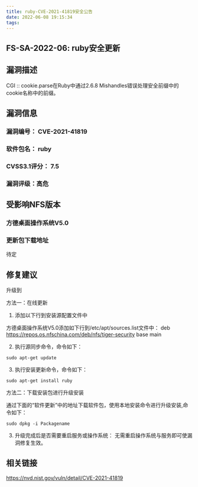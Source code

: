 ```yaml
---
title: ruby-CVE-2021-41819安全公告
date: 2022-06-08 19:15:34
tags:
---
```

## FS-SA-2022-06: ruby安全更新

## 漏洞描述

CGI :: cookie.parse在Ruby中通过2.6.8 Mishandles错误处理安全前缀中的cookie名称中的前缀。

## 漏洞信息

###    漏洞编号： CVE-2021-41819

###    软件包名： ruby

###    CVSS3.1评分： 7.5

###    漏洞评级：高危

## 受影响NFS版本

###    方德桌面操作系统V5.0

### 更新包下载地址

待定

## 修复建议

升级到 

方法一：在线更新

1. 添加以下行到安装源配置文件中

方德桌面操作系统V5.0添加如下行到/etc/apt/sources.list文件中：
deb https://repos.os.nfschina.com/deb/nfs/tiger-security base main

2. 执行源同步命令，命令如下：

```
sudo apt-get update
```

3. 执行安装更新命令，命令如下：

```
sudo apt-get install ruby
```

方法二：下载安装包进行升级安装

通过下面的“软件更新”中的地址下载软件包，使用本地安装命令进行升级安装,命令如下：

```
sudo dpkg -i Packagename
```

3. 升级完成后是否需要重启服务或操作系统：
   无需重启操作系统与服务即可使漏洞修复生效。

## 相关链接

https://nvd.nist.gov/vuln/detail/CVE-2021-41819
